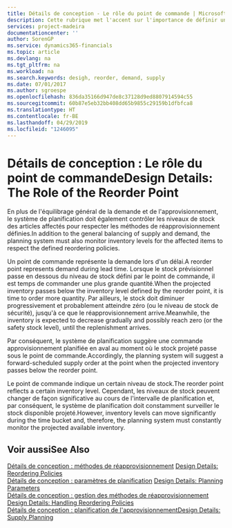 ```yaml
---
title: Détails de conception - Le rôle du point de commande | Microsoft Docs
description: Cette rubrique met l'accent sur l'importance de définir un point de commande, afin de déterminer quand commander plus de stock.
services: project-madeira
documentationcenter: ''
author: SorenGP
ms.service: dynamics365-financials
ms.topic: article
ms.devlang: na
ms.tgt_pltfrm: na
ms.workload: na
ms.search.keywords: desigh, reorder, demand, supply
ms.date: 07/01/2017
ms.author: sgroespe
ms.openlocfilehash: 836da35166d947de8c37128d9ed8807914594c55
ms.sourcegitcommit: 60b87e5eb32bb408dd65b9855c29159b1dfbfca8
ms.translationtype: HT
ms.contentlocale: fr-BE
ms.lasthandoff: 04/29/2019
ms.locfileid: "1246095"
---
```

# <a name="design-details-the-role-of-the-reorder-point"></a><span data-ttu-id="3f3ec-103">Détails de conception : Le rôle du point de commande</span><span class="sxs-lookup"><span data-stu-id="3f3ec-103">Design Details: The Role of the Reorder Point</span></span>
<span data-ttu-id="3f3ec-104">En plus de l'équilibrage général de la demande et de l'approvisionnement, le système de planification doit également contrôler les niveaux de stock des articles affectés pour respecter les méthodes de réapprovisionnement définies.</span><span class="sxs-lookup"><span data-stu-id="3f3ec-104">In addition to the general balancing of supply and demand, the planning system must also monitor inventory levels for the affected items to respect the defined reordering policies.</span></span>  
  
<span data-ttu-id="3f3ec-105">Un point de commande représente la demande lors d'un délai.</span><span class="sxs-lookup"><span data-stu-id="3f3ec-105">A reorder point represents demand during lead time.</span></span> <span data-ttu-id="3f3ec-106">Lorsque le stock prévisionnel passe en dessous du niveau de stock défini par le point de commande, il est temps de commander une plus grande quantité.</span><span class="sxs-lookup"><span data-stu-id="3f3ec-106">When the projected inventory passes below the inventory level defined by the reorder point, it is time to order more quantity.</span></span> <span data-ttu-id="3f3ec-107">Par ailleurs, le stock doit diminuer progressivement et probablement atteindre zéro (ou le niveau de stock de sécurité), jusqu'à ce que le réapprovisionnement arrive.</span><span class="sxs-lookup"><span data-stu-id="3f3ec-107">Meanwhile, the inventory is expected to decrease gradually and possibly reach zero (or the safety stock level), until the replenishment arrives.</span></span>  
  
<span data-ttu-id="3f3ec-108">Par conséquent, le système de planification suggère une commande approvisionnement planifiée en aval au moment où le stock projeté passe sous le point de commande.</span><span class="sxs-lookup"><span data-stu-id="3f3ec-108">Accordingly, the planning system will suggest a forward-scheduled supply order at the point when the projected inventory passes below the reorder point.</span></span>  
  
<span data-ttu-id="3f3ec-109">Le point de commande indique un certain niveau de stock.</span><span class="sxs-lookup"><span data-stu-id="3f3ec-109">The reorder point reflects a certain inventory level.</span></span> <span data-ttu-id="3f3ec-110">Cependant, les niveaux de stock peuvent changer de façon significative au cours de l'intervalle de planification et, par conséquent, le système de planification doit constamment surveiller le stock disponible projeté.</span><span class="sxs-lookup"><span data-stu-id="3f3ec-110">However, inventory levels can move significantly during the time bucket and, therefore, the planning system must constantly monitor the projected available inventory.</span></span>  
  
## <a name="see-also"></a><span data-ttu-id="3f3ec-111">Voir aussi</span><span class="sxs-lookup"><span data-stu-id="3f3ec-111">See Also</span></span>  
<span data-ttu-id="3f3ec-112">[Détails de conception : méthodes de réapprovisionnement](design-details-reordering-policies.md) </span><span class="sxs-lookup"><span data-stu-id="3f3ec-112">[Design Details: Reordering Policies](design-details-reordering-policies.md) </span></span>  
<span data-ttu-id="3f3ec-113">[Détails de conception : paramètres de planification](design-details-planning-parameters.md) </span><span class="sxs-lookup"><span data-stu-id="3f3ec-113">[Design Details: Planning Parameters](design-details-planning-parameters.md) </span></span>  
<span data-ttu-id="3f3ec-114">[Détails de conception : gestion des méthodes de réapprovisionnement](design-details-handling-reordering-policies.md) </span><span class="sxs-lookup"><span data-stu-id="3f3ec-114">[Design Details: Handling Reordering Policies](design-details-handling-reordering-policies.md) </span></span>  
[<span data-ttu-id="3f3ec-115">Détails de conception : planification de l'approvisionnement</span><span class="sxs-lookup"><span data-stu-id="3f3ec-115">Design Details: Supply Planning</span></span>](design-details-supply-planning.md)
